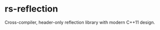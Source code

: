 rs-reflection
=============

Cross-compiler, header-only reflection library with modern C++11 design.
